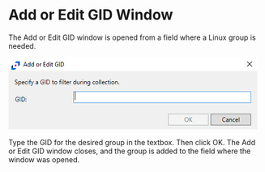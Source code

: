 # Add or Edit GID Window

The Add or Edit GID window is opened from a field where a Linux group is needed.

![addoreditgidwindow](/static/img/product_docs/activitymonitor/activitymonitor/admin/outputs/window/addoreditgidwindow.png)

Type the GID for the desired group in the textbox. Then click OK. The Add or Edit GID window closes, and the group is added to the field where the window was opened.
